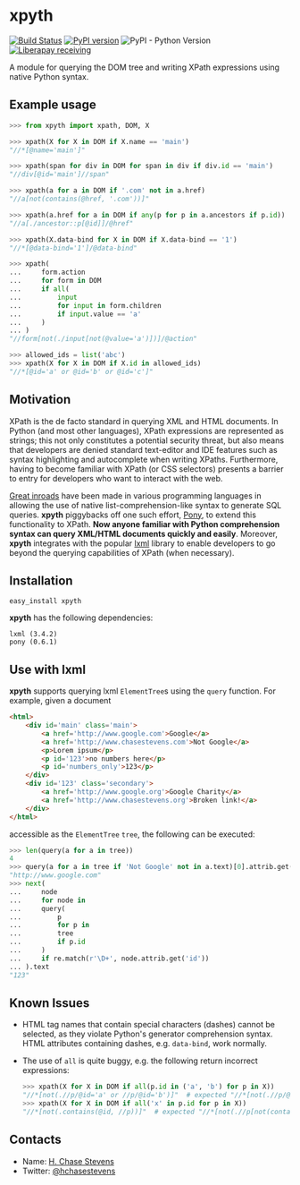# xpyth

[![Build Status](https://travis-ci.org/hchasestevens/bellybutton.svg?branch=master)](https://travis-ci.org/hchasestevens/xpyth)
[![PyPI version](https://badge.fury.io/py/xpyth.svg)](https://badge.fury.io/py/xpyth)
![PyPI - Python Version](https://img.shields.io/pypi/pyversions/xpyth.svg) 
[![Liberapay receiving](https://img.shields.io/liberapay/receives/hchasestevens.svg)](https://liberapay.com/hchasestevens/)

A module for querying the DOM tree and writing XPath expressions using native Python syntax.

Example usage
-------------
```python
>>> from xpyth import xpath, DOM, X

>>> xpath(X for X in DOM if X.name == 'main')
"//*[@name='main']"

>>> xpath(span for div in DOM for span in div if div.id == 'main')
"//div[@id='main']//span"

>>> xpath(a for a in DOM if '.com' not in a.href)
"//a[not(contains(@href, '.com'))]"

>>> xpath(a.href for a in DOM if any(p for p in a.ancestors if p.id))
"//a[./ancestor::p[@id]]/@href"

>>> xpath(X.data-bind for X in DOM if X.data-bind == '1')
"//*[@data-bind='1']/@data-bind"

>>> xpath(
...     form.action 
...     for form in DOM 
...     if all(
...         input 
...         for input in form.children 
...         if input.value == 'a'
...     )
... )
"//form[not(./input[not(@value='a')])]/@action"

>>> allowed_ids = list('abc')
>>> xpath(X for X in DOM if X.id in allowed_ids)
"//*[@id='a' or @id='b' or @id='c']"
```

Motivation
----------

XPath is the de facto standard in querying XML and HTML documents. In Python (and most other languages), XPath expressions are represented as strings; this not only constitutes a potential security threat, but also means that developers are denied standard text-editor and IDE features such as syntax highlighting and autocomplete when writing XPaths. Furthermore, having to become familiar with XPath (or CSS selectors) presents a barrier to entry for developers who want to interact with the web.

[Great inroads](https://msdn.microsoft.com/en-us/library/bb397933.aspx) have been made in various programming languages in allowing the use of native list-comprehension-like syntax to generate SQL queries. __xpyth__ piggybacks off one such effort, [Pony](http://ponyorm.com/), to extend this functionality to XPath. __Now anyone familiar with Python comprehension syntax can query XML/HTML documents quickly and easily__. Moreover, __xpyth__ integrates with the popular [lxml](http://lxml.de/) library to enable developers to go beyond the querying capabilities of XPath (when necessary).

Installation
------------

```
easy_install xpyth
```

__xpyth__ has the following dependencies:
```
lxml (3.4.2)
pony (0.6.1)
```

Use with lxml
-------------

__xpyth__ supports querying lxml ```ElementTree```s using the ```query``` function. For example, given a document
```html
<html>
    <div id='main' class='main'>
        <a href='http://www.google.com'>Google</a>
        <a href='http://www.chasestevens.com'>Not Google</a>
        <p>Lorem ipsum</p>
        <p id='123'>no numbers here</p>
        <p id='numbers_only'>123</p>
    </div>
    <div id='123' class='secondary'>
        <a href='http://www.google.org'>Google Charity</a>
        <a href='http://www.chasestevens.org'>Broken link!</a>
    </div>
</html>
```
accessible as the ```ElementTree``` ```tree```, the following can be executed:
```python
>>> len(query(a for a in tree))
4
>>> query(a for a in tree if 'Not Google' not in a.text)[0].attrib.get('href')
"http://www.google.com"
>>> next(
...     node 
...     for node in 
...     query(
...         p 
...         for p in 
...         tree 
...         if p.id
...     ) 
...     if re.match(r'\D+', node.attrib.get('id'))
... ).text
"123"
```

Known Issues
------------

*  HTML tag names that contain special characters (dashes) cannot be selected, as they violate Python's generator comprehension syntax. HTML attributes containing dashes, e.g. ``data-bind``, work normally.
*  The use of ```all``` is quite buggy, e.g. the following return incorrect expressions:

   ```python
   >>> xpath(X for X in DOM if all(p.id in ('a', 'b') for p in X))
   "//*[not(.//p/@id='a' or //p/@id='b')]"  # expected "//*[not(.//p/@id='a' or .//p/@id='b')]"
   >>> xpath(X for X in DOM if all('x' in p.id for p in X))
   "//*[not(.contains(@id, //p))]"  # expected "//*[not(.//p[not(contains(@id, 'x'))])]"
   ```
    
Contacts
--------

* Name: [H. Chase Stevens](http://www.chasestevens.com)
* Twitter: [@hchasestevens](https://twitter.com/hchasestevens)
